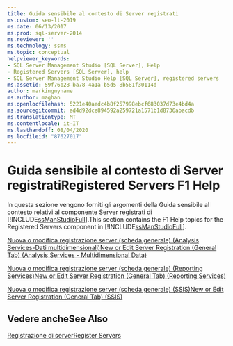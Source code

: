 ```yaml
---
title: Guida sensibile al contesto di Server registrati
ms.custom: seo-lt-2019
ms.date: 06/13/2017
ms.prod: sql-server-2014
ms.reviewer: ''
ms.technology: ssms
ms.topic: conceptual
helpviewer_keywords:
- SQL Server Management Studio [SQL Server], Help
- Registered Servers [SQL Server], help
- SQL Server Management Studio Help [SQL Server], registered servers
ms.assetid: 59f76b28-ba78-4a1a-b5d5-8b581f30114d
author: markingmyname
ms.author: maghan
ms.openlocfilehash: 5221e40aedc4b8f257998ebcf683037d73e4bd4a
ms.sourcegitcommit: ad4d92dce894592a259721a1571b1d8736abacdb
ms.translationtype: MT
ms.contentlocale: it-IT
ms.lasthandoff: 08/04/2020
ms.locfileid: "87627017"
---
```

# <a name="registered-servers-f1-help"></a><span data-ttu-id="6f670-102">Guida sensibile al contesto di Server registrati</span><span class="sxs-lookup"><span data-stu-id="6f670-102">Registered Servers F1 Help</span></span>
  <span data-ttu-id="6f670-103">In questa sezione vengono forniti gli argomenti della Guida sensibile al contesto relativi al componente Server registrati di [!INCLUDE[ssManStudioFull](../../includes/ssmanstudiofull-md.md)].</span><span class="sxs-lookup"><span data-stu-id="6f670-103">This section contains the F1 Help topics for the Registered Servers component in [!INCLUDE[ssManStudioFull](../../includes/ssmanstudiofull-md.md)].</span></span>  
  
 [<span data-ttu-id="6f670-104">Nuova o modifica registrazione server &#40;scheda generale&#41; &#40;Analysis Services-Dati multidimensionali&#41;</span><span class="sxs-lookup"><span data-stu-id="6f670-104">New or Edit Server Registration &#40;General Tab&#41; &#40;Analysis Services - Multidimensional Data&#41;</span></span>](../../database-engine/new-edit-server-registration-analysis-services-multidimensional-data.md)  
  
 [<span data-ttu-id="6f670-105">Nuova o modifica registrazione server &#40;scheda generale&#41; &#40;Reporting Services&#41;</span><span class="sxs-lookup"><span data-stu-id="6f670-105">New or Edit Server Registration &#40;General Tab&#41; &#40;Reporting Services&#41;</span></span>](../../database-engine/new-or-edit-server-registration-general-tab-reporting-services.md)  
  
 [<span data-ttu-id="6f670-106">Nuova o modifica registrazione server &#40;scheda generale&#41; &#40;SSIS&#41;</span><span class="sxs-lookup"><span data-stu-id="6f670-106">New or Edit Server Registration &#40;General Tab&#41; &#40;SSIS&#41;</span></span>](../../database-engine/new-or-edit-server-registration-general-tab-ssis.md)  
  
## <a name="see-also"></a><span data-ttu-id="6f670-107">Vedere anche</span><span class="sxs-lookup"><span data-stu-id="6f670-107">See Also</span></span>  
 [<span data-ttu-id="6f670-108">Registrazione di server</span><span class="sxs-lookup"><span data-stu-id="6f670-108">Register Servers</span></span>](register-servers.md)  
  
  
